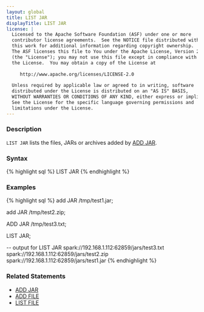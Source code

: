 ```yaml
---
layout: global
title: LIST JAR
displayTitle: LIST JAR
license: |
  Licensed to the Apache Software Foundation (ASF) under one or more
  contributor license agreements.  See the NOTICE file distributed with
  this work for additional information regarding copyright ownership.
  The ASF licenses this file to You under the Apache License, Version 2.0
  (the "License"); you may not use this file except in compliance with
  the License.  You may obtain a copy of the License at
 
     http://www.apache.org/licenses/LICENSE-2.0
 
  Unless required by applicable law or agreed to in writing, software
  distributed under the License is distributed on an "AS IS" BASIS,
  WITHOUT WARRANTIES OR CONDITIONS OF ANY KIND, either express or implied.
  See the License for the specific language governing permissions and
  limitations under the License.
---
```


### Description
`LIST JAR` lists the files, JARs or archives added by [ADD JAR](sql-ref-syntax-aux-resource-mgmt-add-jar.html).

### Syntax
{% highlight sql %}
LIST JAR
{% endhighlight %}

### Examples
{% highlight sql %}
 add JAR /tmp/test1.jar;

 add JAR /tmp/test2.zip;

 ADD JAR /tmp/test3.txt;

 LIST JAR;

 -- output for LIST JAR
 spark://192.168.1.112:62859/jars/test3.txt
 spark://192.168.1.112:62859/jars/test2.zip
 spark://192.168.1.112:62859/jars/test1.jar
{% endhighlight %}

### Related Statements
 * [ADD JAR](sql-ref-syntax-aux-resource-mgmt-add-jar.html)
 * [ADD FILE](sql-ref-syntax-aux-resource-mgmt-add-file.html)
 * [LIST FILE](sql-ref-syntax-aux-resource-mgmt-list-file.html)

